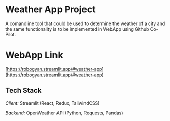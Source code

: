 # Weather App Project

A comandline tool that could be used to determine the weather of a city and the same functionality is to be implemented in WebApp using Github Co-Pilot.

# WebApp Link 
[https://robogyan.streamlit.app/#weather-app](https://robogyan.streamlit.app/#weather-app)

## Tech Stack

*Client:* Streamlit (React, Redux, TailwindCSS)

*Backend:* OpenWeather API (Python, Requests, Pandas)
